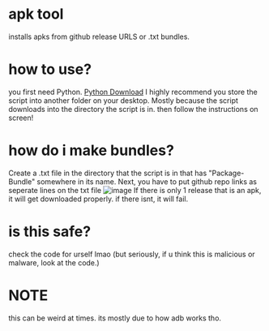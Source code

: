 # apk tool
installs apks from github release URLS or .txt bundles.

# how to use?
you first need Python. [Python Download](https://www.python.org/ftp/python/3.13.2/python-3.13.2-amd64.exe)
I highly recommend you store the script into another folder on your desktop. Mostly because the script downloads into the directory the script is in.
then follow the instructions on screen!

# how do i make bundles?
Create a .txt file in the directory that the script is in that has "Package-Bundle" somewhere in its name.
Next, you have to put github repo links as seperate lines on the txt file
![image](https://github.com/user-attachments/assets/fc324168-b572-44bf-824f-f6db2c6f759c)
If there is only 1 release that is an apk, it will get downloaded properly. if there isnt, it will fail.

# is this safe?
check the code for urself lmao
(but seriously, if u think this is malicious or malware, look at the code.)



# NOTE
this can be weird at times. its mostly due to how adb works tho.

